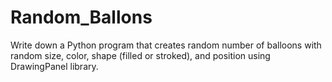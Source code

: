 # Random_Ballons
Write down a Python program that creates random number of balloons with random size, color, shape (filled or stroked), and position using DrawingPanel library.

